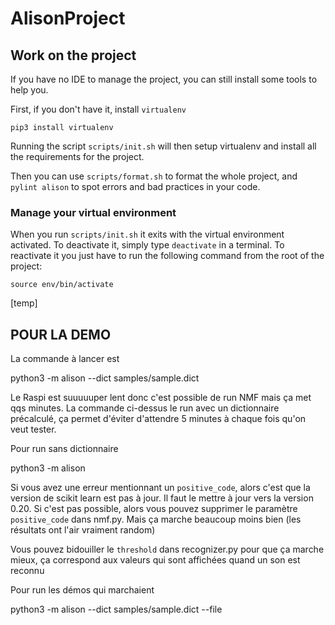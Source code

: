 # AlisonProject

## Work on the project

If you have no IDE to manage the project, you can still install some tools to help you.

First, if you don't have it, install `virtualenv`

```
pip3 install virtualenv
```

Running the script `scripts/init.sh` will then setup virtualenv and install all the requirements for the project.

Then you can use `scripts/format.sh` to format the whole project, and `pylint alison` to spot errors and bad practices in your code.

### Manage your virtual environment

When you run `scripts/init.sh` it exits with the virtual environment activated. To deactivate it, simply type `deactivate` in a terminal.
To reactivate it you just have to run the following command from the root of the project:

```
source env/bin/activate
```


[temp]
## POUR LA DEMO

La commande à lancer est

python3 -m alison --dict samples/sample.dict

Le Raspi est suuuuuper lent donc c'est possible de run NMF mais ça met qqs minutes. La commande
ci-dessus le run avec un dictionnaire précalculé, ça permet d'éviter d'attendre 5 minutes à chaque
fois qu'on veut tester.

Pour run sans dictionnaire

python3 -m alison

Si vous avez une erreur mentionnant un `positive_code`, alors c'est que la version de
scikit learn est pas à jour. Il faut le mettre à jour vers la version 0.20. Si c'est
pas possible, alors vous pouvez supprimer le paramètre `positive_code` dans nmf.py. Mais
ça marche beaucoup moins bien (les résultats ont l'air vraiment random)

Vous pouvez bidouiller le `threshold`  dans recognizer.py pour que ça marche mieux, ça correspond
aux valeurs qui sont affichées quand un son est reconnu

Pour run les démos qui marchaient

python3 -m alison --dict samples/sample.dict --file <Le fichier que vous voulez tester>
